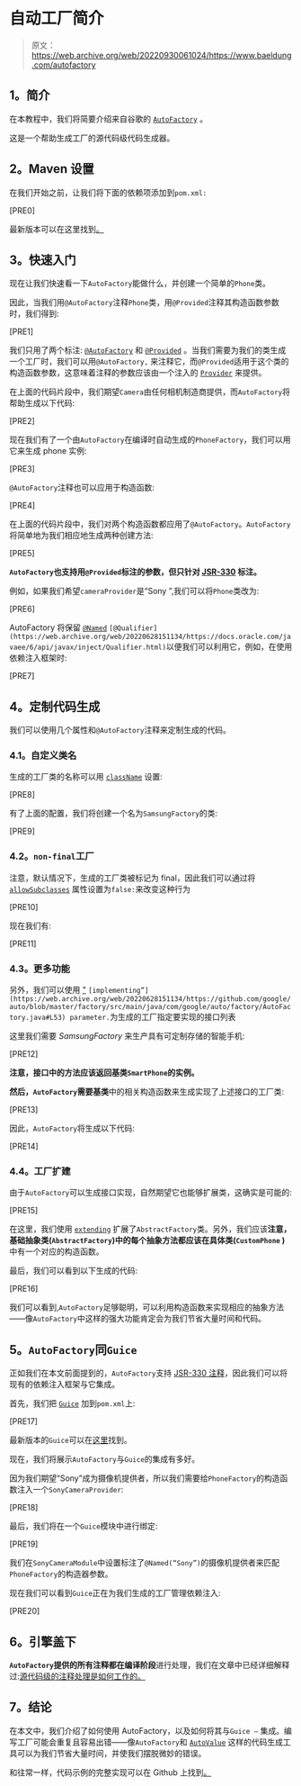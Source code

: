 # 自动工厂简介

> 原文：<https://web.archive.org/web/20220930061024/https://www.baeldung.com/autofactory>

## **1。简介**

在本教程中，我们将简要介绍来自谷歌的 [`AutoFactory`](https://web.archive.org/web/20220628151134/https://github.com/google/auto/tree/master/factory) 。

这是一个帮助生成工厂的源代码级代码生成器。

## **2。Maven 设置**

在我们开始之前，让我们将下面的依赖项添加到`pom.xml:`

[PRE0]

最新版本可以在这里找到[。](https://web.archive.org/web/20220628151134/https://search.maven.org/classic/#search%7Cgav%7C1%7Cg%3A%22com.google.auto.factory%22%20AND%20a%3A%22auto-factory%22)

## **3。快速入门**

现在让我们快速看一下`AutoFactory`能做什么，并创建一个简单的`Phone`类。

因此，当我们用`@AutoFactory`注释`Phone`类，用`@Provided`注释其构造函数参数时，我们得到:

[PRE1]

我们只用了两个标注: [`@AutoFactory`](https://web.archive.org/web/20220628151134/https://github.com/google/auto/blob/master/factory/src/main/java/com/google/auto/factory/AutoFactory.java) 和 [`@Provided`](https://web.archive.org/web/20220628151134/https://github.com/google/auto/blob/master/factory/src/main/java/com/google/auto/factory/Provided.java) 。当我们需要为我们的类生成一个工厂时，我们可以用`@AutoFactory,` 来注释它，而`@Provided`适用于这个类的构造函数参数，这意味着注释的参数应该由一个注入的 [`Provider`](https://web.archive.org/web/20220628151134/https://docs.oracle.com/javaee/6/api/javax/inject/Provider.html) 来提供。

在上面的代码片段中，我们期望`Camera`由任何相机制造商提供，而`AutoFactory`将帮助生成以下代码:

[PRE2]

现在我们有了一个由`AutoFactory`在编译时自动生成的`PhoneFactory`，我们可以用它来生成 phone 实例:

[PRE3]

`@AutoFactory`注释也可以应用于构造函数:

[PRE4]

在上面的代码片段中，我们对两个构造函数都应用了`@AutoFactory`。`AutoFactory`将简单地为我们相应地生成两种创建方法:

[PRE5]

**`AutoFactory`也支持用`@Provided`标注的参数，但只针对 [JSR-330](https://web.archive.org/web/20220628151134/https://jcp.org/en/jsr/detail?id=330) 标注。**

例如，如果我们希望`cameraProvider`是“Sony ”,我们可以将`Phone`类改为:

[PRE6]

AutoFactory 将保留 [`@Named`](https://web.archive.org/web/20220628151134/https://docs.oracle.com/javaee/6/api/javax/inject/Named.html) `[@Qualifier](https://web.archive.org/web/20220628151134/https://docs.oracle.com/javaee/6/api/javax/inject/Qualifier.html)`以便我们可以利用它，例如，在使用依赖注入框架时:

[PRE7]

## **4。定制代码生成**

我们可以使用几个属性和`@AutoFactory`注释来定制生成的代码。

### **4.1。自定义类名**

生成的工厂类的名称可以用 [`className`](https://web.archive.org/web/20220628151134/https://github.com/google/auto/blob/master/factory/src/main/java/com/google/auto/factory/AutoFactory.java#L48) 设置:

[PRE8]

有了上面的配置，我们将创建一个名为`SamsungFactory`的类:

[PRE9]

### **4.2。`non-final`工厂**

注意，默认情况下，生成的工厂类被标记为 final，因此我们可以通过将 [`allowSubclasses`](https://web.archive.org/web/20220628151134/https://github.com/google/auto/blob/master/factory/src/main/java/com/google/auto/factory/AutoFactory.java#L64) 属性设置为`false:`来改变这种行为

[PRE10]

现在我们有:

[PRE11]

### **4.3。更多功能**

另外，我们可以使用 ["](https://web.archive.org/web/20220628151134/https://github.com/google/auto/blob/master/factory/src/main/java/com/google/auto/factory/AutoFactory.java#L53) `[implementing”](https://web.archive.org/web/20220628151134/https://github.com/google/auto/blob/master/factory/src/main/java/com/google/auto/factory/AutoFactory.java#L53) parameter.`为生成的工厂指定要实现的接口列表

这里我们需要 *SamsungFactory* 来生产具有可定制存储的智能手机:

[PRE12]

**注意，接口中的方法应该返回基类`SmartPhone`的实例。**

**然后，`AutoFactory`需要基类**中的相关构造函数来生成实现了上述接口的工厂类:

[PRE13]

因此，`AutoFactory`将生成以下代码:

[PRE14]

### 4.4。工厂扩建

由于`AutoFactory`可以生成接口实现，自然期望它也能够扩展类，这确实是可能的:

[PRE15]

在这里，我们使用 [`extending`](https://web.archive.org/web/20220628151134/https://github.com/google/auto/blob/master/factory/src/main/java/com/google/auto/factory/AutoFactory.java#L58) 扩展了`AbstractFactory`类。另外，我们应该**注意，基础抽象类(`AbstractFactory`)中的每个抽象方法都应该在具体类(`CustomPhone` )** 中有一个对应的构造函数。

最后，我们可以看到以下生成的代码:

[PRE16]

我们可以看到,`AutoFactory`足够聪明，可以利用构造函数来实现相应的抽象方法——像`AutoFactory`中这样的强大功能肯定会为我们节省大量时间和代码。

## **5。`AutoFactory`同`Guice`**

正如我们在本文前面提到的，`AutoFactory`支持 [JSR-330 注释](https://web.archive.org/web/20220628151134/https://docs.oracle.com/javaee/6/api/javax/inject/package-summary.html)，因此我们可以将现有的依赖注入框架与它集成。

首先，我们把 [`Guice`](https://web.archive.org/web/20220628151134/https://github.com/google/guice) 加到`pom.xml`上:

[PRE17]

最新版本的`Guice`可以在[这里](https://web.archive.org/web/20220628151134/https://search.maven.org/classic/#search%7Cgav%7C1%7Cg%3A%22com.google.inject%22%20AND%20a%3A%22guice%22)找到。

现在，我们将展示`AutoFactory`与`Guice`的集成有多好。

因为我们期望“Sony”成为摄像机提供者，所以我们需要给`PhoneFactory`的构造函数注入一个`SonyCameraProvider`:

[PRE18]

最后，我们将在一个`Guice`模块中进行绑定:

[PRE19]

我们在`SonyCameraModule`中设置标注了`@Named(“Sony”)`的摄像机提供者来匹配`PhoneFactory`的构造器参数。

现在我们可以看到`Guice`正在为我们生成的工厂管理依赖注入:

[PRE20]

## **6。引擎盖下**

**`AutoFactory`提供的所有注释都在编译阶段**进行处理，我们在文章中已经详细解释过:[源代码级的注释处理是如何工作的。](/web/20220628151134/https://www.baeldung.com/java-annotation-processing-builder)

## **7。结论**

在本文中，我们介绍了如何使用 AutoFactory，以及如何将其与`Guice –` 集成。编写工厂可能会重复且容易出错——像`AutoFactory`和 [`AutoValue`](/web/20220628151134/https://www.baeldung.com/introduction-to-autovalue) 这样的代码生成工具可以为我们节省大量时间，并使我们摆脱微妙的错误。

和往常一样，代码示例的完整实现可以在 Github 上找到[。](https://web.archive.org/web/20220628151134/https://github.com/eugenp/tutorials/tree/master/code-generation)